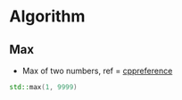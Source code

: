 # Algorithm

## Max
- Max of two numbers, ref = [cppreference](https://en.cppreference.com/w/cpp/algorithm/max)
```c++
std::max(1, 9999)
```